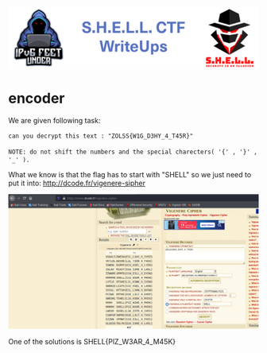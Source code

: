 ![S.H.E.L.L.CTF](../../banner.png)

# encoder

We are given following task:
```
can you decrypt this text : "ZOLSS{W1G_D3HY_4_T45R}"

NOTE: do not shift the numbers and the special charecters( '{' , '}' , '_' ).
```

What we know is that the flag has to start with "SHELL" so we just need to put it into: http://dcode.fr/vigenere-sipher

![flag](images/flag.png)

One of the solutions is SHELL{PlZ_W3AR_4_M45K}
